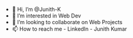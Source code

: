 - 👋 Hi, I’m @Junith-K 
- 👀 I’m interested in Web Dev 
- 💞️ I’m looking to collaborate on Web Projects
- 📫 How to reach me - LinkedIn - Junith Kumar

<!---
Junith-K/Junith-K is a ✨ special ✨ repository because its `README.md` (this file) appears on your GitHub profile.
You can click the Preview link to take a look at your changes.
--->

